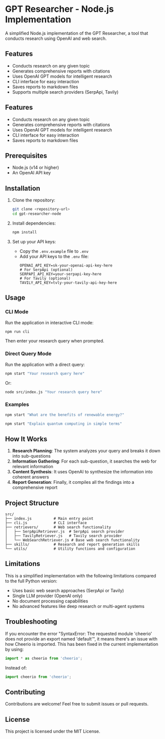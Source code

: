 # GPT Researcher - Node.js Implementation

A simplified Node.js implementation of the GPT Researcher, a tool that conducts research using OpenAI and web search.

## Features

- Conducts research on any given topic
- Generates comprehensive reports with citations
- Uses OpenAI GPT models for intelligent research
- CLI interface for easy interaction
- Saves reports to markdown files
- Supports multiple search providers (SerpApi, Tavily)

## Features

- Conducts research on any given topic
- Generates comprehensive reports with citations
- Uses OpenAI GPT models for intelligent research
- CLI interface for easy interaction
- Saves reports to markdown files

## Prerequisites

- Node.js (v14 or higher)
- An OpenAI API key

## Installation

1. Clone the repository:
   ```bash
   git clone <repository-url>
   cd gpt-researcher-node
   ```

2. Install dependencies:
   ```bash
   npm install
   ```

3. Set up your API keys:
   - Copy the `.env.example` file to `.env`
   - Add your API keys to the `.env` file:
     ```env
     OPENAI_API_KEY=sk-your-openai-api-key-here
     # For SerpApi (optional)
     SERPAPI_API_KEY=your-serpapi-key-here
     # For Tavily (optional)
     TAVILY_API_KEY=tvly-your-tavily-api-key-here
     ```

## Usage

### CLI Mode

Run the application in interactive CLI mode:
```bash
npm run cli
```

Then enter your research query when prompted.

### Direct Query Mode

Run the application with a direct query:
```bash
npm start "Your research query here"
```

Or:
```bash
node src/index.js "Your research query here"
```

### Examples

```bash
npm start "What are the benefits of renewable energy?"
```

```bash
npm start "Explain quantum computing in simple terms"
```

## How It Works

1. **Research Planning**: The system analyzes your query and breaks it down into sub-questions
2. **Information Gathering**: For each sub-question, it searches the web for relevant information
3. **Content Synthesis**: It uses OpenAI to synthesize the information into coherent answers
4. **Report Generation**: Finally, it compiles all the findings into a comprehensive report

## Project Structure

```
src/
├── index.js          # Main entry point
├── cli.js            # CLI interface
├── retrievers/       # Web search functionality
│   ├── SerpApiRetriever.js  # SerpApi search provider
│   ├── TavilyRetriever.js   # Tavily search provider
│   └── WebSearchRetriever.js # Base web search functionality
├── skills/           # Research and report generation skills
└── utils/            # Utility functions and configuration
```

## Limitations

This is a simplified implementation with the following limitations compared to the full Python version:

- Uses basic web search approaches (SerpApi or Tavily)
- Single LLM provider (OpenAI only)
- No document processing capabilities
- No advanced features like deep research or multi-agent systems

## Troubleshooting

If you encounter the error "SyntaxError: The requested module 'cheerio' does not provide an export named 'default'", it means there's an issue with how Cheerio is imported. This has been fixed in the current implementation by using:

```javascript
import * as cheerio from 'cheerio';
```

Instead of:

```javascript
import cheerio from 'cheerio';
```

## Contributing

Contributions are welcome! Feel free to submit issues or pull requests.

## License

This project is licensed under the MIT License.